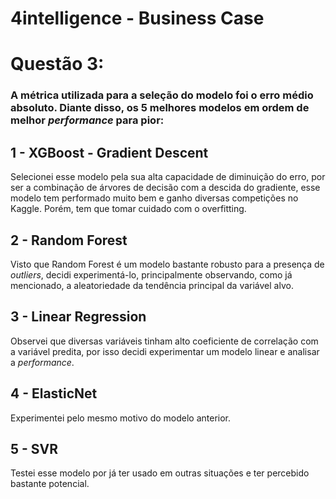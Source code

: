 # 4intelligence - Business Case

# Questão 3:

### A métrica utilizada para a seleção do modelo foi o erro médio absoluto. Diante disso, os 5 melhores modelos em ordem de melhor _performance_ para pior:

## 1 - XGBoost - Gradient Descent

Selecionei esse modelo pela sua alta capacidade de diminuição do erro, por ser a combinação de árvores de decisão com a descida do gradiente, esse modelo tem performado muito bem e ganho diversas competições no Kaggle. Porém, tem que tomar cuidado com o overfitting.

## 2 - Random Forest

Visto que Random Forest é um modelo bastante robusto para a presença de _outliers_, decidi experimentá-lo, principalmente observando, como já mencionado, a aleatoriedade da tendência principal da variável alvo.

## 3 - Linear Regression

Observei que diversas variáveis tinham alto coeficiente de correlação com a variável predita, por isso decidi experimentar um modelo linear e analisar a _performance_.

## 4 - ElasticNet

Experimentei pelo mesmo motivo do modelo anterior.

## 5 - SVR

Testei esse modelo por já ter usado em outras situações e ter percebido bastante potencial.


